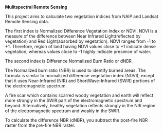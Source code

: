**Mulitspectral Remote Sensing**

This project aims to calculate two vegetation indices from NAIP and Landsat Remote Sensing data.

The first index is Normalized Difference Vegetation Index or NDVI.
NDVI is a measure of the difference between Near Infrared Light(reflected by vegetation) and Red Light(absorbed by vegetation). NDVI ranges from -1 to +1. Therefore, region of land having NDVI values close to +1 indicate dense vegetation, whereas values close to -1 highly indicate presence of water. 

The second index is Difference Normalized Burn Ratio or dNBR.

The Normalized burn ratio (NBR) is used to identify burned areas. The formula is similar to normalized difference vegetation index (NDVI), except that it uses Near-Infrared (NIR) and ShortWave-Infrared (SWIR) portions of the electromagnetic spectrum. 

A fire scar which contains scarred woody vegetation and earth will reflect more strongly in the SWIR part of the electromagnetic spectrum and beyond. Alternatively, healthy vegetation reflects strongly in the NIR region of the electromagnetic spectrum and weakly in the SWIR.

To calculate the difference NBR (dNBR), you subtract the post-fire NBR raster from the pre-fire NBR raster.
